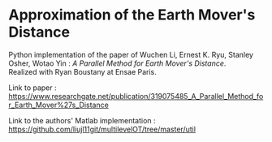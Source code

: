 # Approximation of the Earth Mover's Distance
Python implementation of the paper of Wuchen Li, Ernest K. Ryu, Stanley Osher, Wotao Yin  : *A Parallel Method for Earth Mover's Distance*.  
Realized with Ryan Boustany at Ensae Paris.

Link to paper : https://www.researchgate.net/publication/319075485_A_Parallel_Method_for_Earth_Mover%27s_Distance

Link to the authors' Matlab implementation : https://github.com/liujl11git/multilevelOT/tree/master/util
